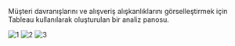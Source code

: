 Müşteri davranışlarını ve alışveriş alışkanlıklarını görselleştirmek için Tableau kullanılarak oluşturulan bir analiz panosu.

![1](https://github.com/user-attachments/assets/0f557fce-c659-4f9d-b152-375b48cbd953)
![2](https://github.com/user-attachments/assets/d5c80fb1-e7b0-451c-b59f-a70791f1e0d0)
![3](https://github.com/user-attachments/assets/c0f512e3-a8c7-47b3-916c-edfbe0b75e20)
